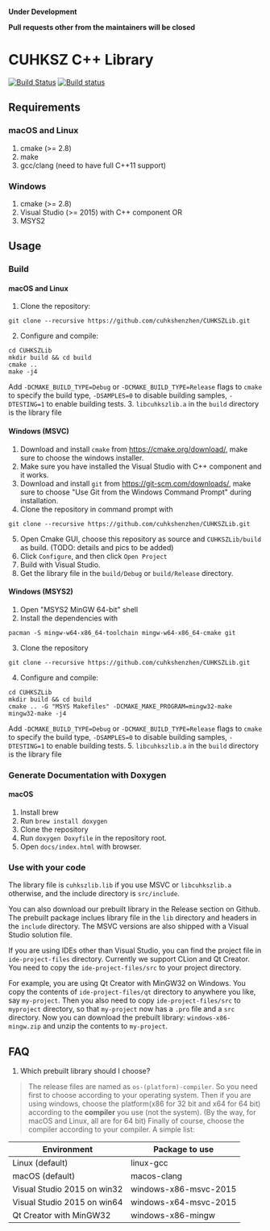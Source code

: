 **Under Development**

**Pull requests other from the maintainers will be closed**

# CUHKSZ C++ Library

[![Build Status](https://travis-ci.org/cuhkshenzhen/CUHKSZLib.svg?branch=master)](https://travis-ci.org/cuhkshenzhen/CUHKSZLib)
[![Build status](https://ci.appveyor.com/api/projects/status/634a6wrw9xheiu0e/branch/master?svg=true)](https://ci.appveyor.com/project/alesiong/cuhkszlib-cmxvy/branch/master)

## Requirements
### macOS and Linux
1. cmake (>= 2.8)
2. make
3. gcc/clang (need to have full C++11 support)

### Windows
1. cmake (>= 2.8)
2. Visual Studio (>= 2015) with C++ component OR
3. MSYS2

## Usage
### Build

#### macOS and Linux
1. Clone the repository:
```
git clone --recursive https://github.com/cuhkshenzhen/CUHKSZLib.git
```
2. Configure and compile:
```
cd CUHKSZLib
mkdir build && cd build
cmake ..
make -j4
```
Add `-DCMAKE_BUILD_TYPE=Debug` or `-DCMAKE_BUILD_TYPE=Release` flags to `cmake` to specify the build type, `-DSAMPLES=0` to disable building samples, `-DTESTING=1` to enable building tests.
3. `libcuhkszlib.a` in the `build` directory is the library file

#### Windows (MSVC)
1. Download and install `cmake` from https://cmake.org/download/, make sure to choose the windows installer.
2. Make sure you have installed the Visual Studio with C++ component and it works.
3. Download and install `git` from https://git-scm.com/downloads/, make sure to choose "Use Git from the Windows Command Prompt" during installation.
4. Clone the repository in command prompt with
```
git clone --recursive https://github.com/cuhkshenzhen/CUHKSZLib.git
```
5. Open Cmake GUI, choose this repository as source and `CUHKSZLib/build` as build. (TODO: details and pics to be added)
6. Click `Configure`, and then click `Open Project`
7. Build with Visual Studio.
8. Get the library file in the `build/Debug` or `build/Release` directory.

#### Windows (MSYS2)
1. Open "MSYS2 MinGW 64-bit" shell
2. Install the dependencies with
```
pacman -S mingw-w64-x86_64-toolchain mingw-w64-x86_64-cmake git
```
3. Clone the repository
```
git clone --recursive https://github.com/cuhkshenzhen/CUHKSZLib.git
```
4. Configure and compile:
```
cd CUHKSZLib
mkdir build && cd build
cmake .. -G "MSYS Makefiles" -DCMAKE_MAKE_PROGRAM=mingw32-make
mingw32-make -j4
```
Add `-DCMAKE_BUILD_TYPE=Debug` or `-DCMAKE_BUILD_TYPE=Release` flags to `cmake` to specify the build type, `-DSAMPLES=0` to disable building samples, `-DTESTING=1` to enable building tests.
5. `libcuhkszlib.a` in the `build` directory is the library file

### Generate Documentation with Doxygen
#### macOS
1. Install brew
2. Run `brew install doxygen`
3. Clone the repository
4. Run `doxygen Doxyfile` in the repository root.
5. Open `docs/index.html` with browser.

### Use with your code
The library file is `cuhkszlib.lib` if you use MSVC or `libcuhkszlib.a` otherwise, and the include directory is `src/include`.

You can also download our prebuilt library in the Release section on Github. The prebuilt package inclues library file in the `lib` directory and headers in the `include` directory. The MSVC versions are also shipped with a Visual Studio solution file.

If you are using IDEs other than Visual Studio, you can find the project file in `ide-project-files` directory. Currently we support CLion and Qt Creator. You need to copy the `ide-project-files/src` to your project directory.

For example, you are using Qt Creator with MinGW32 on Windows. You copy the contents of `ide-project-files/qt` directory to anywhere you like, say `my-project`. Then you also need to copy `ide-project-files/src` to `myproject` directory, so that `my-project` now has a `.pro` file and a `src` directory. Now you can download the prebuilt library: `windows-x86-mingw.zip` and unzip the contents to `my-project`.

## FAQ
1. Which prebuilt library should I choose?
> The release files are named as `os-(platform)-compiler`. So you need first to choose according to your operating system. Then if you are using windows, choose the platform(x86 for 32 bit and x64 for 64 bit) according to the **compiler** you use (not the system). (By the way, for macOS and Linux, all are for 64 bit) Finally of course, choose the compiler according to your compiler. A simple list:

| Environment                 | Package to use        |
|-----------------------------|-----------------------|
| Linux (default)             | linux-gcc             |
| macOS (default)             | macos-clang           |
| Visual Studio 2015 on win32 | windows-x86-msvc-2015 |
| Visual Studio 2015 on win64 | windows-x64-msvc-2015 |
| Qt Creator with MinGW32     | windows-x86-mingw     |
